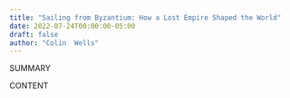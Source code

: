 ```yaml
---
title: "Sailing from Byzantium: How a Lost Empire Shaped the World"
date: 2022-07-24T00:00:00-05:00
draft: false
author: "Colin  Wells"
---
```


SUMMARY

<!--more-->

CONTENT